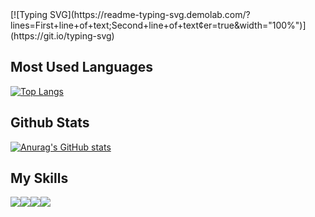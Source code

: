 <div style="width:100%">
[![Typing SVG](https://readme-typing-svg.demolab.com/?lines=First+line+of+text;Second+line+of+text&center=true&width="100%")](https://git.io/typing-svg)
</div>



<h2>Most Used Languages</h2>

[![Top Langs](https://github-readme-stats.vercel.app/api/top-langs/?username=leeks9653)](https://github.com/anuraghazra/github-readme-stats)
<h2>Github Stats</h2>

[![Anurag's GitHub stats](https://github-readme-stats.vercel.app/api?username=leeks9653)](https://github.com/anuraghazra/github-readme-stats)

<h2>My Skills</h2>
<div style="display:flex;gap:30;">
  <img src="https://img.shields.io/badge/HTML5-E34F26?style=flat-square&logo=HTML5&logoColor=FFFFFF"/>
  <img src="https://img.shields.io/badge/CSS3-1572B6?style=flat-square&logo=CSS3&logoColor=FFFFFF"/>
  <img src="https://img.shields.io/badge/JavaScript-F7DF1E?style=flat-square&logo=JavaScript&logoColor=FFFFFF"/>
  <img src="https://img.shields.io/badge/TypeScript-3178C6?style=flat-square&logo=TypeScript&logoColor=FFFFFF"/>
</div>
<!--
**leeks9653/leeks9653** is a ✨ _special_ ✨ repository because its `README.md` (this file) appears on your GitHub profile.

Here are some ideas to get you started:

- 🔭 I’m currently working on ...
- 🌱 I’m currently learning ...
- 👯 I’m looking to collaborate on ...
- 🤔 I’m looking for help with ...
- 💬 Ask me about ...
- 📫 How to reach me: ...
- 😄 Pronouns: ...
- ⚡ Fun fact: ...
-->
